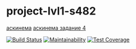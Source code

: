 # project-lvl1-s482
[аскинема](https://asciinema.org/a/Ti1EIdFcLedqALrazmIt9kgqz)
[аскинема задание 4](https://asciinema.org/a/icHRVa5cN9n359sHaQxyByTLM)

[![Build Status](https://travis-ci.org/Terranru/project-lvl1-s482.svg?branch=master)](https://travis-ci.org/Terranru/project-lvl1-s482)
[![Maintainability](https://api.codeclimate.com/v1/badges/5622cb21529086cd6aa1/maintainability)](https://codeclimate.com/github/Terranru/project-lvl1-s482/maintainability)
[![Test Coverage](https://api.codeclimate.com/v1/badges/5622cb21529086cd6aa1/test_coverage)](https://codeclimate.com/github/Terranru/project-lvl1-s482/test_coverage)
